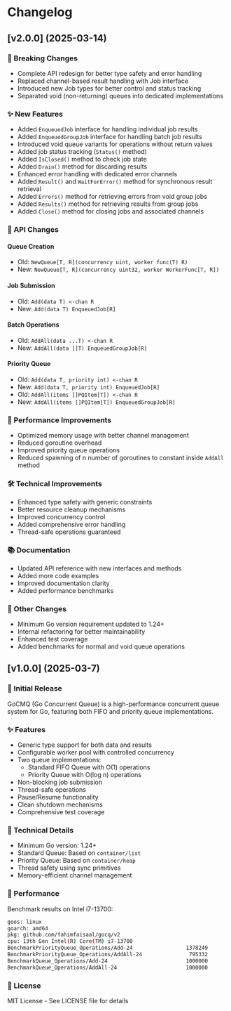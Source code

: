 # Changelog

## [v2.0.0] (2025-03-14)

### 🔄 Breaking Changes

- Complete API redesign for better type safety and error handling
- Replaced channel-based result handling with Job interface
- Introduced new Job types for better control and status tracking
- Separated void (non-returning) queues into dedicated implementations

### ✨ New Features

- Added `EnqueuedJob` interface for handling individual job results
- Added `EnqueuedGroupJob` interface for handling batch job results
- Introduced void queue variants for operations without return values
- Added job status tracking (`Status()` method)
- Added `IsClosed()` method to check job state
- Added `Drain()` method for discarding results
- Enhanced error handling with dedicated error channels
- Added `Result()` and `WaitForError()` method for synchronous result retrieval
- Added `Errors()` method for retrieving errors from void group jobs
- Added `Results()` method for retrieving results from group jobs
- Added `Close()` method for closing jobs and associated channels

### 🔧 API Changes

#### Queue Creation

- Old: `NewQueue[T, R](concurrency uint, worker func(T) R)`
- New: `NewQueue[T, R](concurrency uint32, worker WorkerFunc[T, R])`

#### Job Submission

- Old: `Add(data T) <-chan R`
- New: `Add(data T) EnqueuedJob[R]`

#### Batch Operations

- Old: `AddAll(data ...T) <-chan R`
- New: `AddAll(data []T) EnqueuedGroupJob[R]`

#### Priority Queue

- Old: `Add(data T, priority int) <-chan R`
- New: `Add(data T, priority int) EnqueuedJob[R]`
- Old: `AddAll(items []PQItem[T]) <-chan R`
- New: `AddAll(items []PQItem[T]) EnqueuedGroupJob[R]`

### 🚀 Performance Improvements

- Optimized memory usage with better channel management
- Reduced goroutine overhead
- Improved priority queue operations
- Reduced spawning of n number of goroutines to constant inside `AddAll` method

### 🛠️ Technical Improvements

- Enhanced type safety with generic constraints
- Better resource cleanup mechanisms
- Improved concurrency control
- Added comprehensive error handling
- Thread-safe operations guaranteed

### 📚 Documentation

- Updated API reference with new interfaces and methods
- Added more code examples
- Improved documentation clarity
- Added performance benchmarks

### 🔧 Other Changes

- Minimum Go version requirement updated to 1.24+
- Internal refactoring for better maintainability
- Enhanced test coverage
- Added benchmarks for normal and void queue operations

## [v1.0.0] (2025-03-7)

### 🎉 Initial Release

GoCMQ (Go Concurrent Queue) is a high-performance concurrent queue system for Go, featuring both FIFO and priority queue implementations.

### ✨ Features

- Generic type support for both data and results
- Configurable worker pool with controlled concurrency
- Two queue implementations:
  - Standard FIFO Queue with O(1) operations
  - Priority Queue with O(log n) operations
- Non-blocking job submission
- Thread-safe operations
- Pause/Resume functionality
- Clean shutdown mechanisms
- Comprehensive test coverage

### 🔧 Technical Details

- Minimum Go version: 1.24+
- Standard Queue: Based on `container/list`
- Priority Queue: Based on `container/heap`
- Thread safety using sync primitives
- Memory-efficient channel management

### 🚀 Performance

Benchmark results on Intel i7-13700:

```bash
goos: linux
goarch: amd64
pkg: github.com/fahimfaisaal/gocq/v2
cpu: 13th Gen Intel(R) Core(TM) i7-13700
BenchmarkPriorityQueue_Operations/Add-24                 1378249              1278 ns/op
BenchmarkPriorityQueue_Operations/AddAll-24               795332              1712 ns/op
BenchmarkQueue_Operations/Add-24                         1000000              1300 ns/op
BenchmarkQueue_Operations/AddAll-24                      1000000              1822 ns/op
```

### 📝 License

MIT License - See LICENSE file for details
